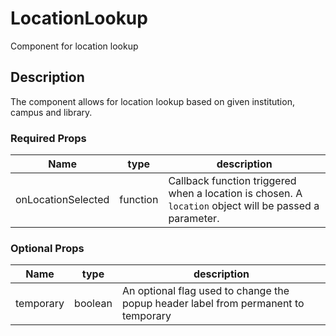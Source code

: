 # LocationLookup
Component for location lookup

## Description
The component allows for location lookup based on given institution, campus and library.

### Required Props
Name | type | description
--- | --- | ---
onLocationSelected | function | Callback function triggered when a location is chosen. A `location` object will be passed a parameter.

### Optional Props
Name | type | description
--- | --- | ---
temporary | boolean | An optional flag used to change the popup header label from permanent to temporary 
